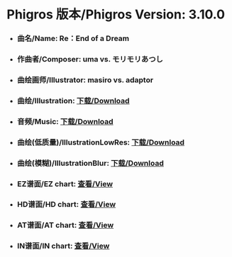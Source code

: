 
# Phigros 版本/Phigros Version:  3.10.0

- ### __曲名/Name:  Re：End of a Dream__

- ### __作曲者/Composer:  uma vs. モリモリあつし__

- ### __曲绘画师/Illustrator:  masiro vs. adaptor__

- ### __曲绘/Illustration:  [下载/Download](https://github.com/Po6647A/WebAssests/releases/download/3.10.0/1068.png)__

- ### __音频/Music:  [下载/Download](https://github.com/Po6647A/WebAssests/releases/download/3.10.0/1746.ogg)__

- ### __曲绘(低质量)/IllustrationLowRes:  [下载/Download](https://github.com/Po6647A/WebAssests/releases/download/3.10.0/1560.png)__

- ### __曲绘(模糊)/IllustrationBlur:  [下载/Download](https://github.com/Po6647A/WebAssests/releases/download/3.10.0/0)__


- ### __EZ谱面/EZ chart:  [查看/View](./EZ.json/index.html)__

- ### __HD谱面/HD chart:  [查看/View](./HD.json/index.html)__

- ### __AT谱面/AT chart:  [查看/View](./AT.json/index.html)__

- ### __IN谱面/IN chart:  [查看/View](./IN.json/index.html)__
